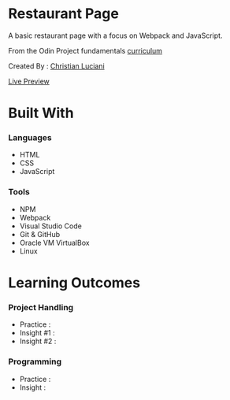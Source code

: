 # Restaurant Page
<p>A basic restaurant page with a focus on Webpack and JavaScript.</p>
<p>From the Odin Project fundamentals <a href=https://www.theodinproject.com/lessons/foundations-calculator>curriculum</a></p>
<p>Created By : <a href="https://github.com/LucianiChristian">Christian Luciani</a></p> 
<a href="#">Live Preview</a>

# Built With
<h3> Languages </h3>
<ul>
  <li>HTML</li>
  <li>CSS</li>
  <li>JavaScript</li>
</ul>
<h3> Tools </h3>
<ul>
  <li>NPM</li>
  <li>Webpack</li>
  <li>Visual Studio Code</li>
  <li>Git & GitHub</li>
  <li>Oracle VM VirtualBox </li>
  <li>Linux</li>
</ul>

# Learning Outcomes
<h3>Project Handling</h3>
<ul>
  <li>Practice :</li>
  <li>Insight #1 :</li>
  <li>Insight #2 :</li>
</ul>
<h3>Programming</h3>
<ul>
  <li>Practice :</li>
  <li>Insight :</li>
</ul>


